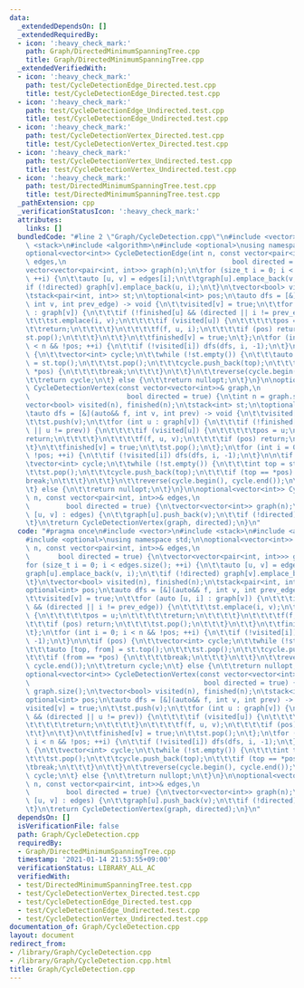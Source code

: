 ```yaml
---
data:
  _extendedDependsOn: []
  _extendedRequiredBy:
  - icon: ':heavy_check_mark:'
    path: Graph/DirectedMinimumSpanningTree.cpp
    title: Graph/DirectedMinimumSpanningTree.cpp
  _extendedVerifiedWith:
  - icon: ':heavy_check_mark:'
    path: test/CycleDetectionEdge_Directed.test.cpp
    title: test/CycleDetectionEdge_Directed.test.cpp
  - icon: ':heavy_check_mark:'
    path: test/CycleDetectionEdge_Undirected.test.cpp
    title: test/CycleDetectionEdge_Undirected.test.cpp
  - icon: ':heavy_check_mark:'
    path: test/CycleDetectionVertex_Directed.test.cpp
    title: test/CycleDetectionVertex_Directed.test.cpp
  - icon: ':heavy_check_mark:'
    path: test/CycleDetectionVertex_Undirected.test.cpp
    title: test/CycleDetectionVertex_Undirected.test.cpp
  - icon: ':heavy_check_mark:'
    path: test/DirectedMinimumSpanningTree.test.cpp
    title: test/DirectedMinimumSpanningTree.test.cpp
  _pathExtension: cpp
  _verificationStatusIcon: ':heavy_check_mark:'
  attributes:
    links: []
  bundledCode: "#line 2 \"Graph/CycleDetection.cpp\"\n#include <vector>\n#include\
    \ <stack>\n#include <algorithm>\n#include <optional>\nusing namespace std;\n\n\
    optional<vector<int>> CycleDetectionEdge(int n, const vector<pair<int, int>>&\
    \ edges,\n                                         bool directed = true) {\n\t\
    vector<vector<pair<int, int>>> graph(n);\n\tfor (size_t i = 0; i < edges.size();\
    \ ++i) {\n\t\tauto [u, v] = edges[i];\n\t\tgraph[u].emplace_back(v, i);\n\t\t\
    if (!directed) graph[v].emplace_back(u, i);\n\t}\n\tvector<bool> visited(n), finished(n);\n\
    \tstack<pair<int, int>> st;\n\toptional<int> pos;\n\tauto dfs = [&](auto&& f,\
    \ int v, int prev_edge) -> void {\n\t\tvisited[v] = true;\n\t\tfor (auto [u, i]\
    \ : graph[v]) {\n\t\t\tif (!finished[u] && (directed || i != prev_edge)) {\n\t\
    \t\t\tst.emplace(i, v);\n\t\t\t\tif (visited[u]) {\n\t\t\t\t\tpos = u;\n\t\t\t\
    \t\treturn;\n\t\t\t\t}\n\t\t\t\tf(f, u, i);\n\t\t\t\tif (pos) return;\n\t\t\t\t\
    st.pop();\n\t\t\t}\n\t\t}\n\t\tfinished[v] = true;\n\t};\n\tfor (int i = 0; i\
    \ < n && !pos; ++i) {\n\t\tif (!visited[i]) dfs(dfs, i, -1);\n\t}\n\n\tif (pos)\
    \ {\n\t\tvector<int> cycle;\n\t\twhile (!st.empty()) {\n\t\t\tauto [top, from]\
    \ = st.top();\n\t\t\tst.pop();\n\t\t\tcycle.push_back(top);\n\t\t\tif (from ==\
    \ *pos) {\n\t\t\t\tbreak;\n\t\t\t}\n\t\t}\n\t\treverse(cycle.begin(), cycle.end());\n\
    \t\treturn cycle;\n\t} else {\n\t\treturn nullopt;\n\t}\n}\n\noptional<vector<int>>\
    \ CycleDetectionVertex(const vector<vector<int>>& graph,\n                   \
    \                        bool directed = true) {\n\tint n = graph.size();\n\t\
    vector<bool> visited(n), finished(n);\n\tstack<int> st;\n\toptional<int> pos;\n\
    \tauto dfs = [&](auto&& f, int v, int prev) -> void {\n\t\tvisited[v] = true;\n\
    \t\tst.push(v);\n\t\tfor (int u : graph[v]) {\n\t\t\tif (!finished[u] && (directed\
    \ || u != prev)) {\n\t\t\t\tif (visited[u]) {\n\t\t\t\t\tpos = u;\n\t\t\t\t\t\
    return;\n\t\t\t\t}\n\t\t\t\tf(f, u, v);\n\t\t\t\tif (pos) return;\n\t\t\t}\n\t\
    \t}\n\t\tfinished[v] = true;\n\t\tst.pop();\n\t};\n\tfor (int i = 0; i < n &&\
    \ !pos; ++i) {\n\t\tif (!visited[i]) dfs(dfs, i, -1);\n\t}\n\n\tif (pos) {\n\t\
    \tvector<int> cycle;\n\t\twhile (!st.empty()) {\n\t\t\tint top = st.top();\n\t\
    \t\tst.pop();\n\t\t\tcycle.push_back(top);\n\t\t\tif (top == *pos) {\n\t\t\t\t\
    break;\n\t\t\t}\n\t\t}\n\t\treverse(cycle.begin(), cycle.end());\n\t\treturn cycle;\n\
    \t} else {\n\t\treturn nullopt;\n\t}\n}\n\noptional<vector<int>> CycleDetectionVertex(int\
    \ n, const vector<pair<int, int>>& edges,\n                                  \
    \         bool directed = true) {\n\tvector<vector<int>> graph(n);\n\tfor (auto\
    \ [u, v] : edges) {\n\t\tgraph[u].push_back(v);\n\t\tif (!directed) graph[v].push_back(u);\n\
    \t}\n\treturn CycleDetectionVertex(graph, directed);\n}\n"
  code: "#pragma once\n#include <vector>\n#include <stack>\n#include <algorithm>\n\
    #include <optional>\nusing namespace std;\n\noptional<vector<int>> CycleDetectionEdge(int\
    \ n, const vector<pair<int, int>>& edges,\n                                  \
    \       bool directed = true) {\n\tvector<vector<pair<int, int>>> graph(n);\n\t\
    for (size_t i = 0; i < edges.size(); ++i) {\n\t\tauto [u, v] = edges[i];\n\t\t\
    graph[u].emplace_back(v, i);\n\t\tif (!directed) graph[v].emplace_back(u, i);\n\
    \t}\n\tvector<bool> visited(n), finished(n);\n\tstack<pair<int, int>> st;\n\t\
    optional<int> pos;\n\tauto dfs = [&](auto&& f, int v, int prev_edge) -> void {\n\
    \t\tvisited[v] = true;\n\t\tfor (auto [u, i] : graph[v]) {\n\t\t\tif (!finished[u]\
    \ && (directed || i != prev_edge)) {\n\t\t\t\tst.emplace(i, v);\n\t\t\t\tif (visited[u])\
    \ {\n\t\t\t\t\tpos = u;\n\t\t\t\t\treturn;\n\t\t\t\t}\n\t\t\t\tf(f, u, i);\n\t\
    \t\t\tif (pos) return;\n\t\t\t\tst.pop();\n\t\t\t}\n\t\t}\n\t\tfinished[v] = true;\n\
    \t};\n\tfor (int i = 0; i < n && !pos; ++i) {\n\t\tif (!visited[i]) dfs(dfs, i,\
    \ -1);\n\t}\n\n\tif (pos) {\n\t\tvector<int> cycle;\n\t\twhile (!st.empty()) {\n\
    \t\t\tauto [top, from] = st.top();\n\t\t\tst.pop();\n\t\t\tcycle.push_back(top);\n\
    \t\t\tif (from == *pos) {\n\t\t\t\tbreak;\n\t\t\t}\n\t\t}\n\t\treverse(cycle.begin(),\
    \ cycle.end());\n\t\treturn cycle;\n\t} else {\n\t\treturn nullopt;\n\t}\n}\n\n\
    optional<vector<int>> CycleDetectionVertex(const vector<vector<int>>& graph,\n\
    \                                           bool directed = true) {\n\tint n =\
    \ graph.size();\n\tvector<bool> visited(n), finished(n);\n\tstack<int> st;\n\t\
    optional<int> pos;\n\tauto dfs = [&](auto&& f, int v, int prev) -> void {\n\t\t\
    visited[v] = true;\n\t\tst.push(v);\n\t\tfor (int u : graph[v]) {\n\t\t\tif (!finished[u]\
    \ && (directed || u != prev)) {\n\t\t\t\tif (visited[u]) {\n\t\t\t\t\tpos = u;\n\
    \t\t\t\t\treturn;\n\t\t\t\t}\n\t\t\t\tf(f, u, v);\n\t\t\t\tif (pos) return;\n\t\
    \t\t}\n\t\t}\n\t\tfinished[v] = true;\n\t\tst.pop();\n\t};\n\tfor (int i = 0;\
    \ i < n && !pos; ++i) {\n\t\tif (!visited[i]) dfs(dfs, i, -1);\n\t}\n\n\tif (pos)\
    \ {\n\t\tvector<int> cycle;\n\t\twhile (!st.empty()) {\n\t\t\tint top = st.top();\n\
    \t\t\tst.pop();\n\t\t\tcycle.push_back(top);\n\t\t\tif (top == *pos) {\n\t\t\t\
    \tbreak;\n\t\t\t}\n\t\t}\n\t\treverse(cycle.begin(), cycle.end());\n\t\treturn\
    \ cycle;\n\t} else {\n\t\treturn nullopt;\n\t}\n}\n\noptional<vector<int>> CycleDetectionVertex(int\
    \ n, const vector<pair<int, int>>& edges,\n                                  \
    \         bool directed = true) {\n\tvector<vector<int>> graph(n);\n\tfor (auto\
    \ [u, v] : edges) {\n\t\tgraph[u].push_back(v);\n\t\tif (!directed) graph[v].push_back(u);\n\
    \t}\n\treturn CycleDetectionVertex(graph, directed);\n}\n"
  dependsOn: []
  isVerificationFile: false
  path: Graph/CycleDetection.cpp
  requiredBy:
  - Graph/DirectedMinimumSpanningTree.cpp
  timestamp: '2021-01-14 21:53:55+09:00'
  verificationStatus: LIBRARY_ALL_AC
  verifiedWith:
  - test/DirectedMinimumSpanningTree.test.cpp
  - test/CycleDetectionVertex_Directed.test.cpp
  - test/CycleDetectionEdge_Directed.test.cpp
  - test/CycleDetectionEdge_Undirected.test.cpp
  - test/CycleDetectionVertex_Undirected.test.cpp
documentation_of: Graph/CycleDetection.cpp
layout: document
redirect_from:
- /library/Graph/CycleDetection.cpp
- /library/Graph/CycleDetection.cpp.html
title: Graph/CycleDetection.cpp
---
```

